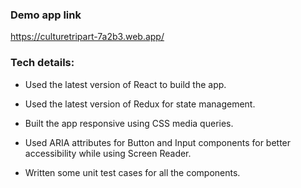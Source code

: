 ### Demo app link

https://culturetripart-7a2b3.web.app/

### Tech details:

- Used the latest version of React to build the app.
  
- Used the latest version of Redux for state management.
  
- Built the app responsive using CSS media queries.
  
- Used ARIA attributes for Button and Input components for better accessibility while using Screen Reader.
  
- Written some unit test cases for all the components.
